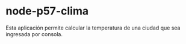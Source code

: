 # node-p57-clima
Esta aplicación permite calcular la temperatura de una ciudad que sea ingresada por consola.

